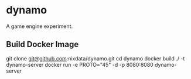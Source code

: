 # dynamo
A game engine experiment.

## Build Docker Image
git clone git@github.com:nixdata/dynamo.git
cd dynamo
docker build ./ -t dynamo-server
docker run -e PROTO="45" -d -p 8080:8080 dynamo-server

